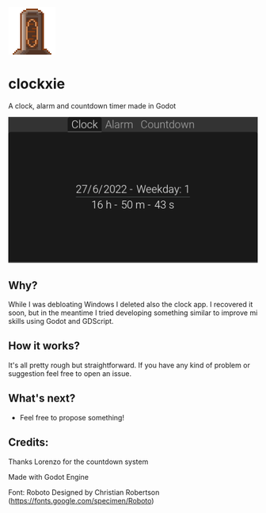 ![clockxie_logo](assets/icon/icon2.png)

# clockxie
A clock, alarm and countdown timer made in Godot

![clockxie_screenshot](/assets/icon/screenshot.png)

Why?
-
While I was debloating Windows I deleted also the clock app. I recovered it soon, but in the meantime I tried developing something similar to improve mi skills using Godot and GDScript.

How it works?
-
It's all pretty rough but straightforward. If you have any kind of problem or suggestion feel free to open an issue.

What's next?
-
- Feel free to propose something!

## Credits:
Thanks Lorenzo for the countdown system

Made with Godot Engine

Font: Roboto
Designed by Christian Robertson
(https://fonts.google.com/specimen/Roboto)
